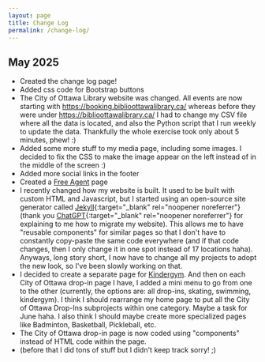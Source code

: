 ```yaml
---
layout: page
title: Change Log
permalink: /change-log/
---
```


## May 2025

- Created the change log page!
- Added css code for Bootstrap buttons
- The City of Ottawa Library website was changed. All events are now starting with https://booking.biblioottawalibrary.ca/ whereas before they were under https://biblioottawalibrary.ca/ I had to change my CSV file where all the data is located, and also the Python script that I run weekly to update the data. Thankfully the whole exercise took only about 5 minutes, phew! :) 
- Added some more stuff to my media page, including some images. I decided to fix the CSS to make the image appear on the left instead of in the middle of the screen :) 
- Added more social links in the footer
- Created a [Free Agent](https://claudielarouche.com/projects/free-agent/) page
- I recently changed how my website is built. It used to be built with custom HTML and Javascript, but I started using an open-source site generator called [Jekyll](https://jekyllrb.com/){:target="_blank" rel="noopener noreferrer"} (thank you [ChatGPT](https://chat.openai.com/){:target="_blank" rel="noopener noreferrer"} for explaining to me how to migrate my website). This allows me to have "reusable components" for similar pages so that I don't have to constantly copy-paste the same code everywhere (and if that code changes, then I only change it in one spot instead of 17 locations haha). Anyways, long story short, I now have to change all my projects to adopt the new look, so I've been slowly working on that. 
- I decided to create a separate page for [Kindergym](https://claudielarouche.com/projects/kindergym/). And then on each City of Ottawa drop-in page I have, I added a mini menu to go from one to the other (currently, the options are: all drop-ins, skating, swimming, kindergym). I think I should rearrange my home page to put all the City of Ottawa Drop-Ins subprojects within one category. Maybe a task for June haha. I also think I should maybe create more specialized pages like Badminton, Basketball, Pickleball, etc. 
- The City of Ottawa drop-in page is now coded using "components" instead of HTML code within the page.
- (before that I did tons of stuff but I didn't keep track sorry! ;)